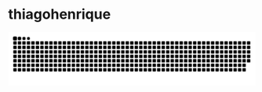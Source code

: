 # thiagohenrique
![snake gif](https://github.com/thiagohenri1616/thiagohenrique/blob/output/github-contribution-grid-snake-dark.svg)
